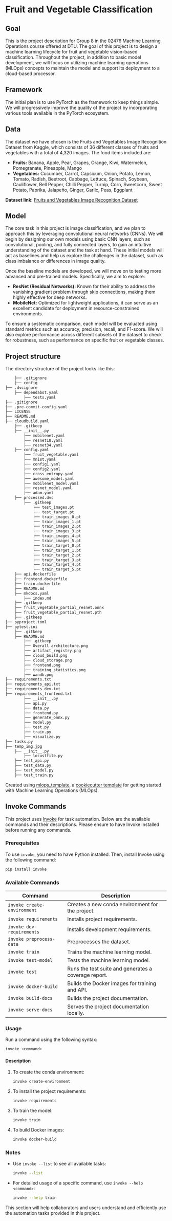 # Fruit and Vegetable Classification

## Goal
This is the project description for Group 8 in the 02476 Machine Learning Operations course offered at DTU. The goal of this project is to design a machine learning lifecycle for fruit and vegetable vision-based classification. Throughout the project, in addition to basic model development, we will focus on utilizing machine learning operations (MLOps) concepts to maintain the model and support its deployment to a cloud-based processor.

## Framework
The initial plan is to use PyTorch as the framework to keep things simple. We will progressively improve the quality of the project by incorporating various tools available in the PyTorch ecosystem.

## Data
The dataset we have chosen is the Fruits and Vegetables Image Recognition Dataset from Kaggle, which consists of 36 different classes of fruits and vegetables with a total of 4,320 images. The food items included are:

- **Fruits:** Banana, Apple, Pear, Grapes, Orange, Kiwi, Watermelon, Pomegranate, Pineapple, Mango  
- **Vegetables:** Cucumber, Carrot, Capsicum, Onion, Potato, Lemon, Tomato, Radish, Beetroot, Cabbage, Lettuce, Spinach, Soybean, Cauliflower, Bell Pepper, Chilli Pepper, Turnip, Corn, Sweetcorn, Sweet Potato, Paprika, Jalapeño, Ginger, Garlic, Peas, Eggplant  

**Dataset link:** [Fruits and Vegetables Image Recognition Dataset](https://www.kaggle.com/datasets/kritikseth/fruit-and-vegetable-image-recognition)

## Model
The core task in this project is image classification, and we plan to approach this by leveraging convolutional neural networks (CNNs). We will begin by designing our own models using basic CNN layers, such as convolutional, pooling, and fully connected layers, to gain an intuitive understanding of the dataset and the task at hand. These initial models will act as baselines and help us explore the challenges in the dataset, such as class imbalance or differences in image quality.

Once the baseline models are developed, we will move on to testing more advanced and pre-trained models. Specifically, we aim to explore:

- **ResNet (Residual Networks):** Known for their ability to address the vanishing gradient problem through skip connections, making them highly effective for deep networks.  
- **MobileNet:** Optimized for lightweight applications, it can serve as an excellent candidate for deployment in resource-constrained environments.

To ensure a systematic comparison, each model will be evaluated using standard metrics such as accuracy, precision, recall, and F1-score. We will also explore performance across different subsets of the dataset to check for robustness, such as performance on specific fruit or vegetable classes.

## Project structure

The directory structure of the project looks like this:
```txt
    ├── .gitignore
    ├── config
├── .dvcignore
    ├── dependabot.yaml
        ├── tests.yaml
├── .gitignore
├── .pre-commit-config.yaml
├── LICENSE
├── README.md
├── cloudbuild.yaml
    ├── .gitkeep
    ├── __init__.py
        ├── mobilenet.yaml
        ├── resnet18.yaml
        ├── resnet34.yaml
    ├── config.yaml
        ├── fruit_vegetable.yaml
        ├── mnist.yaml
        ├── config1.yaml
        ├── config2.yaml
        ├── cross_entropy.yaml
        ├── awesome_model.yaml
        ├── mobilenet_model.yaml
        ├── resnet_model.yaml
        ├── adam.yaml
    ├── processed.dvc
        ├── .gitkeep
            ├── test_images.pt
            ├── test_target.pt
            ├── train_images_0.pt
            ├── train_images_1.pt
            ├── train_images_2.pt
            ├── train_images_3.pt
            ├── train_images_4.pt
            ├── train_images_5.pt
            ├── train_target_0.pt
            ├── train_target_1.pt
            ├── train_target_2.pt
            ├── train_target_3.pt
            ├── train_target_4.pt
            ├── train_target_5.pt
    ├── api.dockerfile
    ├── frontend.dockerfile
    ├── train.dockerfile
    ├── README.md
    ├── mkdocs.yaml
        ├── index.md
    ├── .gitkeep
    ├── fruit_vegetable_partial_resnet.onnx
    ├── fruit_vegetable_partial_resnet.pth
    ├── .gitkeep
├── pyproject.toml
├── pytest.ini
    ├── .gitkeep
    ├── README.md
        ├── .gitkeep
        ├── Overall architecture.png
        ├── artifact_registry.png
        ├── cloud_build.png
        ├── cloud_storage.png
        ├── frontend.png
        ├── training_statistics.png
        ├── wandb.png
├── requirements.txt
├── requirements_api.txt
├── requirements_dev.txt
├── requirements_frontend.txt
        ├── __init__.py
        ├── api.py
        ├── data.py
        ├── frontend.py
        ├── generate_onnx.py
        ├── model.py
        ├── test.py
        ├── train.py
        ├── visualize.py
├── tasks.py
├── temp_img.jpg
    ├── __init__.py
        ├── locustfile.py
    ├── test_api.py
    ├── test_data.py
    ├── test_model.py
    ├── test_train.py

```


Created using [mlops_template](https://github.com/SkafteNicki/mlops_template),
a [cookiecutter template](https://github.com/cookiecutter/cookiecutter) for getting
started with Machine Learning Operations (MLOps).


## Invoke Commands

This project uses [Invoke](http://www.pyinvoke.org/) for task automation. Below are the available commands and their descriptions. Please ensure to have Invoke installed before running any commands.

### Prerequisites

To use `invoke`, you need to have Python installed. Then, install Invoke using the following command:
```bash
pip install invoke
```

### Available Commands

| Command                  | Description                                               |
|--------------------------|-----------------------------------------------------------|
| `invoke create-environment` | Creates a new conda environment for the project.          |
| `invoke requirements`    | Installs project requirements.                            |
| `invoke dev-requirements`| Installs development requirements.                        |
| `invoke preprocess-data` | Preprocesses the dataset.                                 |
| `invoke train`           | Trains the machine learning model.                       |
| `invoke test-model`      | Tests the machine learning model.                        |
| `invoke test`            | Runs the test suite and generates a coverage report.      |
| `invoke docker-build`    | Builds the Docker images for training and API.            |
| `invoke build-docs`      | Builds the project documentation.                        |
| `invoke serve-docs`      | Serves the project documentation locally.                |

### Usage

Run a command using the following syntax:
```bash
invoke <command>
```

#### Description

1. To create the conda environment:
   ```bash
   invoke create-environment
   ```

2. To install the project requirements:
   ```bash
   invoke requirements
   ```

3. To train the model:
   ```bash
   invoke train
   ```

4. To build Docker images:
   ```bash
   invoke docker-build
   ```

### Notes

- Use `invoke --list` to see all available tasks:
  ```bash
  invoke --list
  ```

- For detailed usage of a specific command, use `invoke --help <command>`:
  ```bash
  invoke --help train
  ```

This section will help collaborators and users understand and efficiently use the automation tasks provided in this project.
```
